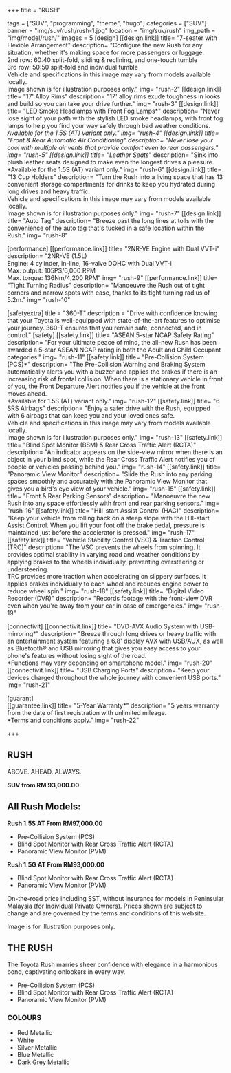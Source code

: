 +++
title = "RUSH"

tags = ["SUV", "programming", "theme", "hugo"]
categories = ["SUV"]
banner = "img/suv/rush/rush-1.jpg"
location = "img/suv/rush"
img_path = "img/model/rush/"
images = 5
[design]
   [[design.link]]
     title= "7-seater with Flexible Arrangement"
     description= "Configure the new Rush for any situation, whether it's making space for more passengers or luggage.<br>2nd row: 60:40 split-fold, sliding & reclining, and one-touch tumble<br>3rd row: 50:50 split-fold and individual tumble<br>Vehicle and specifications in this image may vary from models available locally.<br>Image shown is for illustration purposes only."
     img= "rush-2"
   [[design.link]]
     title= "17' Alloy Rims"
     description= "17' alloy rims exude toughness in looks and build so you can take your drive further."
     img= "rush-3"
   [[design.link]]
     title= "LED Smoke Headlamps with Front Fog Lamps*"
     description= "Never lose sight of your path with the stylish LED smoke headlamps, with front fog lamps to help you find your way safely through bad weather conditions.<br>*Available for the 1.5S (AT) variant only."
     img= "rush-4"
   [[design.link]]
     title= "Front & Rear Automatic Air Conditioning"
     description= "Never lose your cool with multiple air vents that provide comfort even to rear passengers."
     img= "rush-5"
   [[design.link]]
     title= "Leather Seats*"
     description= "Sink into plush leather seats designed to make even the longest drives a pleasure.<br>*Available for the 1.5S (AT) variant only."
     img= "rush-6"
   [[design.link]]
     title= "13 Cup Holders"
     description= "Turn the Rush into a living space that has 13 convenient storage compartments for drinks to keep you hydrated during long drives and heavy traffic.<br>Vehicle and specifications in this image may vary from models available locally.<br>Image shown is for illustration purposes only."
     img= "rush-7"
   [[design.link]]
     title= "Auto Tag"
     description= "Breeze past the long lines at tolls with the convenience of the auto tag that's tucked in a safe location within the Rush."
     img= "rush-8"

 
[performance]
   [[performance.link]]
     title= "2NR-VE Engine with Dual VVT-i"
     description= "2NR-VE (1.5L)<br>Engine: 4 cylinder, in-line, 16-valve DOHC with Dual VVT-i<br>Max. output: 105PS/6,000 RPM<br>Max. torque: 136Nm/4,200 RPM"
     img= "rush-9"
   [[performance.link]]
     title= "Tight Turning Radius"
     description= "Manoeuvre the Rush out of tight corners and narrow spots with ease, thanks to its tight turning radius of 5.2m."
     img= "rush-10"
     

[safetyextra]
  title = "360-T"
  description = "Drive with confidence knowing that your Toyota is well-equipped with state-of-the-art features to optimise your journey. 360-T ensures that you remain safe, connected, and in control."
[safety]
   [[safety.link]]
     title= "ASEAN 5-star NCAP Safety Rating"
     description= "For your ultimate peace of mind, the all-new Rush has been awarded a 5-star ASEAN NCAP rating in both the Adult and Child Occupant categories."
     img= "rush-11"
   [[safety.link]]
     title= "Pre-Collision System (PCS)*"
     description= "The Pre-Collision Warning and Braking System automatically alerts you with a buzzer and applies the brakes if there is an increasing risk of frontal collision. When there is a stationary vehicle in front of you, the Front Departure Alert notifies you if the vehicle at the front moves ahead.<br>*Available for 1.5S (AT) variant only."
     img= "rush-12"
   [[safety.link]]
     title= "6 SRS Airbags"
     description= "Enjoy a safer drive with the Rush, equipped with 6 airbags that can keep you and your loved ones safe.<br>Vehicle and specifications in this image may vary from models available locally.<br>Image shown is for illustration purposes only."
     img= "rush-13"
   [[safety.link]]
     title= "Blind Spot Monitor (BSM) & Rear Cross Traffic Alert (RCTA)"
     description= "An indicator appears on the side-view mirror when there is an object in your blind spot, while the Rear Cross Traffic Alert notifies you of people or vehicles passing behind you."
     img= "rush-14"
   [[safety.link]]
     title= "Panoramic View Monitor"
     description= "Slide the Rush into any parking spaces smoothly and accurately with the Panoramic View Monitor that gives you a bird's eye view of your vehicle."
     img= "rush-15"
   [[safety.link]]
     title= "Front & Rear Parking Sensors"
     description= "Manoeuvre the new Rush into any space effortlessly with front and rear parking sensors."
     img= "rush-16"
   [[safety.link]]
     title= "Hill-start Assist Control (HAC)"
     description= "Keep your vehicle from rolling back on a steep slope with the Hill-start Assist Control. When you lift your foot off the brake pedal, pressure is maintained just before the accelerator is pressed."
     img= "rush-17"
   [[safety.link]]
     title= "Vehicle Stability Control (VSC) & Traction Control (TRC)"
     description= "The VSC prevents the wheels from spinning. It provides optimal stability in varying road and weather conditions by applying brakes to the wheels individually, preventing oversteering or understeering.<br>TRC provides more traction when accelerating on slippery surfaces. It applies brakes individually to each wheel and reduces engine power to reduce wheel spin."
     img= "rush-18"
   [[safety.link]]
     title= "Digital Video Recorder (DVR)"
     description= "Records footage with the front-view DVR even when you're away from your car in case of emergencies."
     img= "rush-19"
   

[connectivit]
   [[connectivit.link]]
     title= "DVD-AVX Audio System with USB-mirroring*"
     description= "Breeze through long drives or heavy traffic with an entertainment system featuring a 6.8' display AVX with USB/AUX, as well as Bluetooth® and USB mirroring that gives you easy access to your phone's features without losing sight of the road.<br>*Functions may vary depending on smartphone model."
     img= "rush-20"
   [[connectivit.link]]
     title= "USB Charging Ports"
     description= "Keep your devices charged throughout the whole journey with convenient USB ports."
     img= "rush-21"
  

[guarant]  
   [[guarantee.link]]
     title= "5-Year Warranty*"
     description= "5 years warranty from the date of first registration with unlimited mileage.<br>*Terms and conditions apply."
     img= "rush-22"

+++
## RUSH

ABOVE. AHEAD. ALWAYS.

**SUV from RM 93,000.00**

## All Rush Models:

**Rush 1.5S AT  From RM97,000.00**
- Pre-Collision System (PCS)
- Blind Spot Monitor with Rear Cross Traffic Alert (RCTA)
- Panoramic View Monitor (PVM)

**Rush 1.5G AT  From RM93,000.00**
- Blind Spot Monitor with Rear Cross Traffic Alert (RCTA)
- Panoramic View Monitor (PVM)

On-the-road price including SST, without insurance for models in Peninsular Malaysia (for Individual Private Owners).
Prices shown are subject to change and are governed by the terms and conditions of this website.

Image is for illustration purposes only.
 
## THE RUSH
The Toyota Rush marries sheer confidence with elegance in a harmonious bond, captivating onlookers in every way.

- Pre-Collision System (PCS)
- Blind Spot Monitor with Rear Cross Traffic Alert (RCTA)
- Panoramic View Monitor (PVM)


### COLOURS
- Red Metallic
- White
- Silver Metallic
- Blue Metallic
- Dark Grey Metallic
